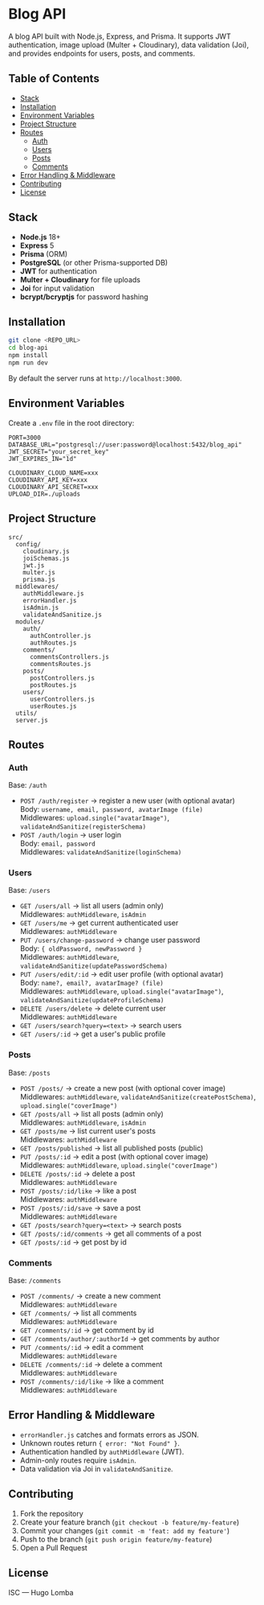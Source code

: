 # Blog API

A blog API built with Node.js, Express, and Prisma. It supports JWT authentication, image upload (Multer + Cloudinary), data validation (Joi), and provides endpoints for users, posts, and comments.

## Table of Contents
- [Stack](#stack)
- [Installation](#installation)
- [Environment Variables](#environment-variables)
- [Project Structure](#project-structure)
- [Routes](#routes)
  - [Auth](#auth)
  - [Users](#users)
  - [Posts](#posts)
  - [Comments](#comments)
- [Error Handling & Middleware](#error-handling--middleware)
- [Contributing](#contributing)
- [License](#license)

## Stack
- **Node.js** 18+
- **Express** 5
- **Prisma** (ORM)
- **PostgreSQL** (or other Prisma-supported DB)
- **JWT** for authentication
- **Multer + Cloudinary** for file uploads
- **Joi** for input validation
- **bcrypt/bcryptjs** for password hashing

## Installation
```bash
git clone <REPO_URL>
cd blog-api
npm install
npm run dev
```

By default the server runs at `http://localhost:3000`.

## Environment Variables
Create a `.env` file in the root directory:

```env
PORT=3000
DATABASE_URL="postgresql://user:password@localhost:5432/blog_api"
JWT_SECRET="your_secret_key"
JWT_EXPIRES_IN="1d"

CLOUDINARY_CLOUD_NAME=xxx
CLOUDINARY_API_KEY=xxx
CLOUDINARY_API_SECRET=xxx
UPLOAD_DIR=./uploads
```

## Project Structure
```
src/
  config/
    cloudinary.js
    joiSchemas.js
    jwt.js
    multer.js
    prisma.js
  middlewares/
    authMiddleware.js
    errorHandler.js
    isAdmin.js
    validateAndSanitize.js
  modules/
    auth/
      authController.js
      authRoutes.js
    comments/
      commentsControllers.js
      commentsRoutes.js
    posts/
      postControllers.js
      postRoutes.js
    users/
      userControllers.js
      userRoutes.js
  utils/
  server.js
```

## Routes

### Auth
Base: `/auth`
- `POST /auth/register` → register a new user (with optional avatar)  
  Body: `username, email, password, avatarImage (file)`  
  Middlewares: `upload.single("avatarImage")`, `validateAndSanitize(registerSchema)`  
- `POST /auth/login` → user login  
  Body: `email, password`  
  Middlewares: `validateAndSanitize(loginSchema)`  

### Users
Base: `/users`
- `GET /users/all` → list all users (admin only)  
  Middlewares: `authMiddleware`, `isAdmin`  
- `GET /users/me` → get current authenticated user  
  Middlewares: `authMiddleware`  
- `PUT /users/change-password` → change user password  
  Body: `{ oldPassword, newPassword }`  
  Middlewares: `authMiddleware`, `validateAndSanitize(updatePasswordSchema)`  
- `PUT /users/edit/:id` → edit user profile (with optional avatar)  
  Body: `name?, email?, avatarImage? (file)`  
  Middlewares: `authMiddleware`, `upload.single("avatarImage")`, `validateAndSanitize(updateProfileSchema)`  
- `DELETE /users/delete` → delete current user  
  Middlewares: `authMiddleware`  
- `GET /users/search?query=<text>` → search users  
- `GET /users/:id` → get a user's public profile  

### Posts
Base: `/posts`
- `POST /posts/` → create a new post (with optional cover image)  
  Middlewares: `authMiddleware`, `validateAndSanitize(createPostSchema)`, `upload.single("coverImage")`  
- `GET /posts/all` → list all posts (admin only)  
  Middlewares: `authMiddleware`, `isAdmin`  
- `GET /posts/me` → list current user's posts  
  Middlewares: `authMiddleware`  
- `GET /posts/published` → list all published posts (public)  
- `PUT /posts/:id` → edit a post (with optional cover image)  
  Middlewares: `authMiddleware`, `upload.single("coverImage")`  
- `DELETE /posts/:id` → delete a post  
  Middlewares: `authMiddleware`  
- `POST /posts/:id/like` → like a post  
  Middlewares: `authMiddleware`  
- `POST /posts/:id/save` → save a post  
  Middlewares: `authMiddleware`  
- `GET /posts/search?query=<text>` → search posts  
- `GET /posts/:id/comments` → get all comments of a post  
- `GET /posts/:id` → get post by id  

### Comments
Base: `/comments`
- `POST /comments/` → create a new comment  
  Middlewares: `authMiddleware`  
- `GET /comments/` → list all comments  
  Middlewares: `authMiddleware`  
- `GET /comments/:id` → get comment by id  
- `GET /comments/author/:authorId` → get comments by author  
- `PUT /comments/:id` → edit a comment  
  Middlewares: `authMiddleware`  
- `DELETE /comments/:id` → delete a comment  
  Middlewares: `authMiddleware`  
- `POST /comments/:id/like` → like a comment  
  Middlewares: `authMiddleware`  

## Error Handling & Middleware
- `errorHandler.js` catches and formats errors as JSON.  
- Unknown routes return `{ error: "Not Found" }`.  
- Authentication handled by `authMiddleware` (JWT).  
- Admin-only routes require `isAdmin`.  
- Data validation via Joi in `validateAndSanitize`.  

## Contributing
1. Fork the repository  
2. Create your feature branch (`git checkout -b feature/my-feature`)  
3. Commit your changes (`git commit -m 'feat: add my feature'`)  
4. Push to the branch (`git push origin feature/my-feature`)  
5. Open a Pull Request  

## License
ISC — Hugo Lomba
